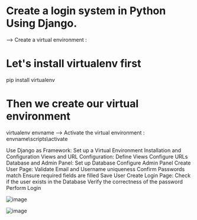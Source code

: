 # Create a login system in Python Using Django.

--> Create a virtual environment :

# Let's install virtualenv first
pip install virtualenv

# Then we create our virtual environment
virtualenv envname
--> Activate the virtual environment :
envname\scripts\activate

Use Django as Framework:
Set up a Virtual Environment
Installation and Configuration
Views and URL Configuration:
Define Views
Configure URLs
Database and Admin Panel:
Set up Database
Configure Admin Panel
Create User Page:
Validate Email and Username uniqueness
Confirm Passwords match
Ensure required fields are filled
Save User
 Create Login Page:
Check if the user exists in the Database
Verify the correctness of the password
Perform Login




![image](https://github.com/samanekz/Django-login-and-signup/assets/94479113/ad65841d-8ce4-4068-b761-61ffb676ff84)




![image](https://github.com/samanekz/Django-login-and-signup/assets/94479113/6e572b30-be22-494d-b9e4-e3f5ca92e0f3)

